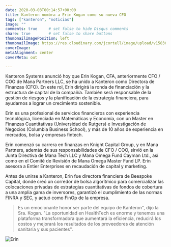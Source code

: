 ```yaml
---
date: 2020-03-03T00:14:57+00:00
title: Kanteron nombra a Erin Kogan como su nueva CFO
tags: ["kanteron", "noticias"]
image: ""
comments: true     # set false to hide Disqus comments  
share: true        # set false to share buttons
thumbnailImagePosition: left
thumbnailImage: https://res.cloudinary.com/jcortell/image/upload/v1583690570/KanteronTeam/Erin.jpg
coverImage:
metaAlignment: center
coverMeta: out

---
```


Kanteron Systems anunció hoy que Erin Kogan, CFA, anteriormente CFO / COO de Mana Partners LLC, se ha unido a Kanteron como Directora de Finanzas (CFO). En este rol, Erin dirigirá la ronda de financiación y la estructura de capital de la compañía. También será responsable de la gestión de riesgos y la planificación de la estrategia financiera, para ayudarnos a lograr un crecimiento sostenible.

Erin es una profesional de servicios financieros con experiencia tecnológica, licenciada en Matemáticas y Economía, con un Master en Finanzas Cuantitativas (Universidad de Rutgers) e Investigación de Negocios (Columbia Business School), y más de 10 años de experiencia en mercados, bolsa y empresas fintech.

<!--more-->

Erin comenzó su carrera en finanzas en Knight Capital Group, y en Mana Partners, además de sus responsabilidades de CFO / COO, sirvió en la Junta Directiva de Mana Tech LLC y Mana Omega Fund Cayman Ltd., así como en el Comité de Revisión de Mana Omega Master Fund LP. Erin asesora a Entier Enterprises en recaudación de capital y marketing.

Antes de unirse a Kanteron, Erin fue directora financiera de Beespoke Capital, donde creó un corredor de bolsa algorítmico para comercializar las colocaciones privadas de estrategias cuantitativas de fondos de cobertura a una amplia gama de inversores, garantizó el cumplimiento de las normas FINRA y SEC, y actuó como FinOp de la empresa.

> Es un emocionante honor ser parte del equipo de Kanteron", dijo la Sra. Kogan. "La oportunidad en HealthTech es enorme y tenemos una plataforma transformadora que aumentará la eficiencia, reducirá los costos y mejorará los resultados de los proveedores de atención sanitaria y sus pacientes".

![Erin](https://res.cloudinary.com/jcortell/image/upload/v1583690570/KanteronTeam/Erin.jpg)
